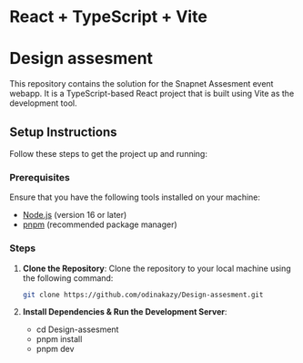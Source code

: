 # React + TypeScript + Vite

# Design assesment

This repository contains the solution for the Snapnet Assesment event webapp. It is a TypeScript-based React project that is built using Vite as the development tool.

## Setup Instructions

Follow these steps to get the project up and running:

### Prerequisites

Ensure that you have the following tools installed on your machine:

- [Node.js](https://nodejs.org/) (version 16 or later)
- [pnpm](https://pnpm.io/) (recommended package manager)

### Steps

1. **Clone the Repository**:
   Clone the repository to your local machine using the following command:

   ```bash
   git clone https://github.com/odinakazy/Design-assesment.git

   ```

2. **Install Dependencies & Run the Development Server**:
   - cd Design-assesment
   - pnpm install
   - pnpm dev

